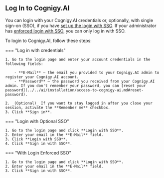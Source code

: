 ## Log In to Cognigy.AI

You can login with your Cognigy.AI credentials or, optionally, with single sign-on (SSO), if you have [set up the login with SSO](../../ai/installation/single-sign-on-saml2.md). If your administrator has [enforced login with SSO](../../ai/installation/single-sign-on-saml2.md#enforce-login-with-sso), you can only log in with SSO.

To login to Cognigy.AI, follow these steps:

=== "Log in with credentials"

    1. Go to the login page and enter your account credentials in the following fields:

        - **E-Mail** — the email you provided to your Cognigy.AI admin to register your Cognigy.AI account.
        - **Password** — the password you received from your Cognigy.AI admin. If you don't remember your password, you can [reset your password](../../ai/installation/access-to-cognigy-ai.md#reset-password).

    2. _(Optional)_ If you want to stay logged in after you close your session, activate the **Remember me** checkbox.
    3. Click **Sign in**.

=== "Login with Optional SSO"

    1. Go to the login page and click **Login with SSO**.
    2. Enter your email in the **E-Mail** field.
    3. Click **Login with SSO**.
    4. Click **Sign in with SSO**.

=== "With Login Enforced SSO"

    1. Go to the login page and click **Login with SSO**.
    2. Enter your email in the **E-Mail** field.
    3. Click **Sign in with SSO**.
